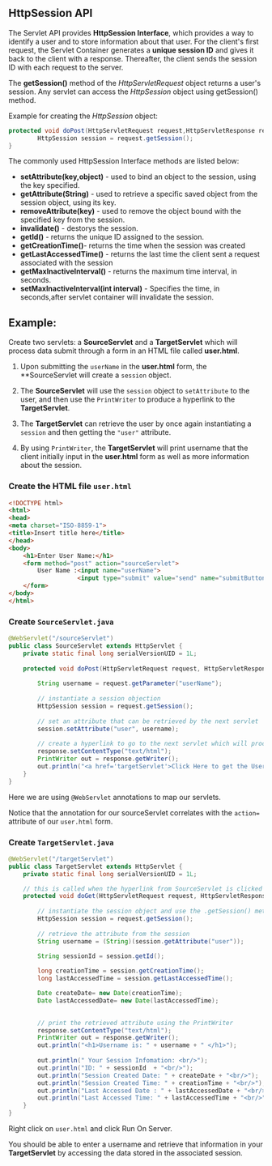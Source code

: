 ## HttpSession API

The Servlet API provides **HttpSession Interface**, which provides a way to identify a user and to store information about that user. For the client's first request, the Servlet Container generates a **unique session ID** and gives it back to the client with a response. Thereafter, the client sends the session ID with each request to the server.

The **getSession()** method of the *HttpServletRequest* object returns a user's session. Any servlet can access the *HttpSession* object using getSession() method. 

Example for creating the *HttpSession* object: 
```java
protected void doPost(HttpServletRequest request,HttpServletResponse response)throws ServletException, IOException {
        HttpSession session = request.getSession();
}
```
The commonly used HttpSession Interface methods are listed below:

* **setAttribute(key,object)** - used to bind an object to the session, using the key specified. 
* **getAttribute(String)**  - used to retrieve a specific saved object from the session object, using its key.
* **removeAttribute(key)**  - used to remove the object bound with the specified key from the session.
* **invalidate()** - destorys the session.
* **getId()**  - returns the unique ID assigned to the session.
* **getCreationTime()**- returns the time when the session was created
* **getLastAccessedTime()** - returns the last time the client sent a request associated with the session
* **getMaxInactiveInterval()** - returns the maximum time interval, in seconds.
* **setMaxInactiveInterval(int interval)** - Specifies the time, in seconds,after servlet container will invalidate the session.

## **Example:**

Create two servlets: a **SourceServlet** and a **TargetServlet** which will process data submit through a form in an HTML file called **user.html**.

1. Upon submitting the <code>userName</code> in the **user.html** form, the **SourceServlet will create a <code>session</code> object.

2. The **SourceServlet** will use the <code>session</code> object to <code>setAttribute</code> to the user, and then use the <code>PrintWriter</code> to produce a hyperlink to the **TargetServlet**.

3. The **TargetServlet** can retrieve the user by once again instantiating a <code>session</code> and then getting the <code>"user"</code> attribute.

4. By using <code>PrintWriter</code>, the **TargetServlet** will print username that the client initially input in the **user.html** form as well as more information about the session.

### Create the HTML file <code>user.html</code>

```html
<!DOCTYPE html>
<html>
<head>
<meta charset="ISO-8859-1">
<title>Insert title here</title>
</head>
<body>
	<h1>Enter User Name:</h1>
	<form method="post" action="sourceServlet">
		User Name :<input name="userName"> 
		           <input type="submit" value="send" name="submitButton">
	</form>
</body>
</html>
```

### Create <code>SourceServlet.java</code>

```java
@WebServlet("/sourceServlet")
public class SourceServlet extends HttpServlet {
	private static final long serialVersionUID = 1L;
      
	protected void doPost(HttpServletRequest request, HttpServletResponse response) throws ServletException, IOException {
		
		String username = request.getParameter("userName");
		
		// instantiate a session objection
		HttpSession session = request.getSession();
		
		// set an attribute that can be retrieved by the next servlet
		session.setAttribute("user", username);
		
		// create a hyperlink to go to the next servlet which will process the request
		response.setContentType("text/html");
		PrintWriter out = response.getWriter();
		out.println("<a href='targetServlet'>Click Here to get the UserName</a>");
	}
}
```
Here we are using <code>@WebServlet</code> annotations to map our servlets.  

Notice that the annotation for our sourceServlet correlates with the <code>action=</code> attribute of our <code>user.html</code> form.

### Create <code>TargetServlet.java</code>

```java
@WebServlet("/targetServlet")
public class TargetServlet extends HttpServlet {
	private static final long serialVersionUID = 1L;

	// this is called when the hyperlink from SourceServlet is clicked
	protected void doGet(HttpServletRequest request, HttpServletResponse response) throws ServletException, IOException {
		
		// instantiate the session object and use the .getSession() method on the request
		HttpSession session = request.getSession();
		
		// retrieve the attribute from the session
		String username = (String)(session.getAttribute("user"));
		
		String sessionId = session.getId();

		long creationTime = session.getCreationTime();
		long lastAccessedTime = session.getLastAccessedTime();

		Date createDate= new Date(creationTime);
		Date lastAccessedDate= new Date(lastAccessedTime);

		
		// print the retrieved attribute using the PrintWriter
		response.setContentType("text/html");
		PrintWriter out = response.getWriter();
		out.println("<h1>Username is: " + username + " </h1>");
		
		out.println(" Your Session Infomation: <br/>");
		out.println("ID: " + sessionId  + "<br/>");
		out.println("Session Created Date: " + createDate + "<br/>");
		out.println("Session Created Time: " + creationTime + "<br/>");
		out.println("Last Accessed Date : " + lastAccessedDate + "<br/>");
		out.println("Last Accessed Time: " + lastAccessedTime + "<br/>");
	}
}
```

Right click on <code>user.html</code> and click Run On Server. 

You should be able to enter a username and retrieve that information in your **TargetServlet** by accessing the data stored in the associated session.
